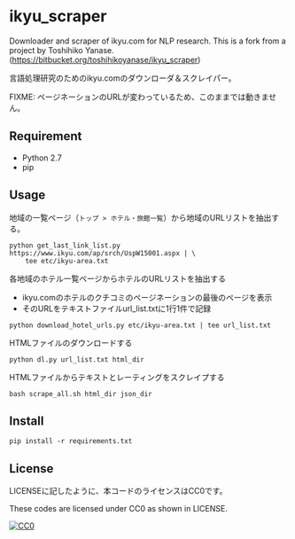 ikyu_scraper
====

Downloader and scraper of ikyu.com for NLP research.
This is a fork from a project by Toshihiko Yanase.
(https://bitbucket.org/toshihikoyanase/ikyu_scraper)

言語処理研究のためのikyu.comのダウンローダ＆スクレイパー。

FIXME: ページネーションのURLが変わっているため、このままでは動きません。

## Requirement

* Python 2.7
* pip

## Usage

地域の一覧ページ（`トップ > ホテル・旅館一覧`）から地域のURLリストを抽出する。

```
python get_last_link_list.py https://www.ikyu.com/ap/srch/UspW15001.aspx | \
    tee etc/ikyu-area.txt
```


各地域のホテル一覧ページからホテルのURLリストを抽出する
- ikyu.comのホテルのクチコミのページネーションの最後のページを表示
- そのURLをテキストファイルurl_list.txtに1行1件で記録

```
python download_hotel_urls.py etc/ikyu-area.txt | tee url_list.txt
```

HTMLファイルのダウンロードする

```
python dl.py url_list.txt html_dir
```

HTMLファイルからテキストとレーティングをスクレイプする

```
bash scrape_all.sh html_dir json_dir
```

## Install


```
pip install -r requirements.txt
```


## License

LICENSEに記したように、本コードのライセンスはCC0です。

These codes are licensed under CC0 as shown in LICENSE.

[![CC0](http://i.creativecommons.org/p/zero/1.0/88x31.png "CC0")](http://creativecommons.org/publicdomain/zero/1.0/deed.ja)